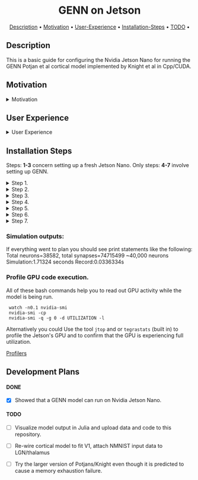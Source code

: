 

<h1 align="center">
  GENN on Jetson
</h1>

<p align="center">
  <a href="#Description">Description</a> •
  <a href="#Motivation">Motivation</a> •
  <a href="#User Experience">User-Experience</a> •
  <a href="#Installation Steps">Installation-Steps</a> •
  <a href="#TODO">TODO</a> •
</p>

<p align="center">
  
## Description
This is a basic guide for configuring the Nvidia Jetson Nano for running the GENN Potjan et al cortical model implemented by Knight et al in Cpp/CUDA.

## Motivation
<details>
<summary> Motivation </summary> 

The nvidia Jetson nano is a cheap ($249 AUD) development board that comes with a modest Nvidia GPU. Although the Maxwell GPU only has ~100's of CUDA cores, the Jetson nano enables people to develop and test GPU compliant code on affordable local resource. Additionally the Jetson Nano may consume significantly less electricity than large workstations. 

Neuromorphic hardware is theoretically a great platform for simulating cortical models but it is currently not available to hobbiests. Access to Neuromorphic hardware requires a formal application, however the Nvidia Jetson Nano is an affordable product available at a small cost. A model of cortex developed by Knight was implemented using Cpp/CUDA technologies on GPU hardware, this model has been re-designed to run at an increasing large scale and only the smaller version of the model has been tested here.
</details>

 ## User Experience
<details>
  <summary> User Experience </summary>

These steps ran surprisingly smoothly for me but note I deliberately worked from a fresh jetpack install and I declined package updates. From my experience Jetson CUDA environments and dependencies can deteriate very rapidly if you try to install various different packages and make too many environmnental changes. Its almost worth having a seperate SD card for different projects.
</details>

## Installation Steps
Steps: **1-3** concern setting up a fresh Jetson Nano.
Only steps: **4-7** involve setting up GENN.
  
<details>
<summary> Step 1. </summary> 
  
Acquire an [Nvidia Jetson Nano](https://developer.nvidia.com/embedded/jetson-nano-developer-kit) (developer) there are two memory options buy the one with the greatest amount of memory (4GB).
</details>

<details>
<summary> Step 2. </summary> 
  
  
Download and install the Balena Etcher [tool](https://www.balena.io/etcher/) suitable for your operating system. 
Flash the latest Jetpack to the SD Card this guide will only work for >=[Jetpack 4.6](https://developer.nvidia.com/embedded/jetpack), and has only been tested for Jetpack 4.6
Use Etcher to flash the jetpack-4.6
  
</details>
  
<details>
<summary> Step 3. </summary> 

Insert the flashed image into the Jetson, log in to the Jetson.
Lucky for you I think:
* Git is already installed with Jetpack 4.6
* CUDA Toolkit is already installed when on Jetpack 4.6 
However, you may be prompted to agree to the licence when you first log in to the Jetson.
  
</details>
  
<details>
<summary> Step 4. </summary>   
  
The rest is modified from the instructions for installing [genn](https://github.com/genn-team/genn).
For future reference make a note to inform your compiler where CUDA lives.

In the terminal run:
  
```
echo "export CUDA_PATH=/usr/local/cuda" >> ~/.bashrc
echo "export PATH=$PATH:$CUDA_PATH/bin" >> ~/.bashrc
```
  
</details>
  
<details>
<summary> Step 5. </summary>   
Install the GENN source code
Now run:
  
```
cd $HOME
mkdir git
cd git
git clone https://github.com/genn-team/genn # obtain the genn source code
cd genn # enter the directory of the genn code
echo "export PATH=$PATH:/home/git/genn/bin" >> ~/.bashrc
source ~/.bashrc
```
  
</details>
  
<details>
<summary> Step 6. </summary>   
Use GENN to compile the Potjans model
If you are still in the genn directory:

```
cd /userproject/PotjansMicrocircuit_project
make #compiles the Potjans model
```
  
</details>
  
<details>
<summary> Step 7. </summary>   
Run the model
This final step runs the compiled binary of the Potjans model, you can configure the model itself too, before compiling it.

```
./generate_run test
```

The model runs and spike times are recorded to disk. The model executes in a timely fashion.
</details>

  
### Simulation outputs:
If everything went to plan you should see print statements like the following:
Total neurons=38582, total synapses=74715499
~40,000 neurons
Simulation:1.71324 seconds
Record:0.0336334s

  
### Profile GPU code execution.
All of these bash commands help you to read out GPU activity while the model is being run.
 ```
  watch -n0.1 nvidia-smi
  nvidia-smi -cp
  nvidia-smi -q -g 0 -d UTILIZATION -l
```
Alternatively you could Use the tool `jtop` and or `tegrastats` (built in) to profile the Jetson's GPU and to confirm that the GPU is experiencing full utilization.  

[Profilers](https://stackoverflow.com/questions/8223811/a-top-like-utility-for-monitoring-cuda-activity-on-a-gpu)
    
  
## Development Plans
  
#### DONE

- [x] Showed that a GENN model can run on Nvidia Jetson Nano.
#### TODO

- [ ] Visualize model output in Julia and upload data and code to this repository.
- [ ] Re-wire cortical model to fit V1, attach NMNIST input data to LGN/thalamus
- [ ] Try the larger version of Potjans/Knight even though it is predicted to cause a memory exhaustion failure.
  
    
  
  
  



